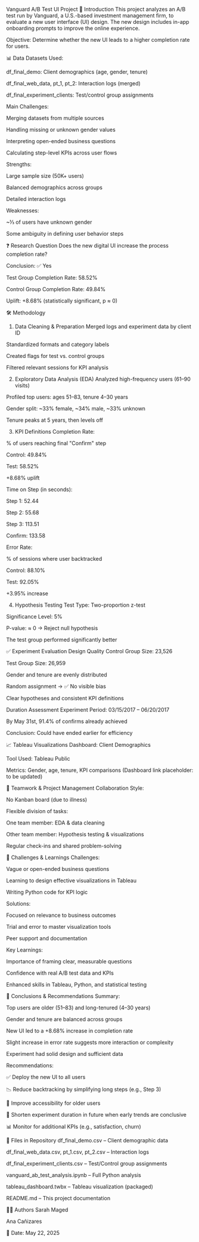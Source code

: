 Vanguard A/B Test UI Project
🧠 Introduction
This project analyzes an A/B test run by Vanguard, a U.S.-based investment management firm, to evaluate a new user interface (UI) design. The new design includes in-app onboarding prompts to improve the online experience.

Objective:
Determine whether the new UI leads to a higher completion rate for users.

📊 Data
Datasets Used:

df_final_demo: Client demographics (age, gender, tenure)

df_final_web_data, pt_1, pt_2: Interaction logs (merged)

df_final_experiment_clients: Test/control group assignments

Main Challenges:

Merging datasets from multiple sources

Handling missing or unknown gender values

Interpreting open-ended business questions

Calculating step-level KPIs across user flows

Strengths:

Large sample size (50K+ users)

Balanced demographics across groups

Detailed interaction logs

Weaknesses:

~⅓ of users have unknown gender

Some ambiguity in defining user behavior steps

❓ Research Question
Does the new digital UI increase the process completion rate?

Conclusion: ✅ Yes

Test Group Completion Rate: 58.52%

Control Group Completion Rate: 49.84%

Uplift: +8.68% (statistically significant, p ≈ 0)

🛠️ Methodology
1. Data Cleaning & Preparation
Merged logs and experiment data by client ID

Standardized formats and category labels

Created flags for test vs. control groups

Filtered relevant sessions for KPI analysis

2. Exploratory Data Analysis (EDA)
Analyzed high-frequency users (61–90 visits)

Profiled top users: ages 51–83, tenure 4–30 years

Gender split: ~33% female, ~34% male, ~33% unknown

Tenure peaks at 5 years, then levels off

3. KPI Definitions
Completion Rate:

% of users reaching final "Confirm" step

Control: 49.84%

Test: 58.52%

+8.68% uplift

Time on Step (in seconds):

Step 1: 52.44

Step 2: 55.68

Step 3: 113.51

Confirm: 133.58

Error Rate:

% of sessions where user backtracked

Control: 88.10%

Test: 92.05%

+3.95% increase

4. Hypothesis Testing
Test Type: Two-proportion z-test

Significance Level: 5%

P-value: ≈ 0 → Reject null hypothesis

The test group performed significantly better

✅ Experiment Evaluation
Design Quality
Control Group Size: 23,526

Test Group Size: 26,959

Gender and tenure are evenly distributed

Random assignment → ✅ No visible bias

Clear hypotheses and consistent KPI definitions

Duration Assessment
Experiment Period: 03/15/2017 – 06/20/2017

By May 31st, 91.4% of confirms already achieved

Conclusion: Could have ended earlier for efficiency

📈 Tableau Visualizations
Dashboard: Client Demographics

Tool Used: Tableau Public

Metrics: Gender, age, tenure, KPI comparisons
(Dashboard link placeholder: to be updated)

🤝 Teamwork & Project Management
Collaboration Style:

No Kanban board (due to illness)

Flexible division of tasks:

One team member: EDA & data cleaning

Other team member: Hypothesis testing & visualizations

Regular check-ins and shared problem-solving

🚧 Challenges & Learnings
Challenges:

Vague or open-ended business questions

Learning to design effective visualizations in Tableau

Writing Python code for KPI logic

Solutions:

Focused on relevance to business outcomes

Trial and error to master visualization tools

Peer support and documentation

Key Learnings:

Importance of framing clear, measurable questions

Confidence with real A/B test data and KPIs

Enhanced skills in Tableau, Python, and statistical testing

📌 Conclusions & Recommendations
Summary:

Top users are older (51–83) and long-tenured (4–30 years)

Gender and tenure are balanced across groups

New UI led to a +8.68% increase in completion rate

Slight increase in error rate suggests more interaction or complexity

Experiment had solid design and sufficient data

Recommendations:

✅ Deploy the new UI to all users

📉 Reduce backtracking by simplifying long steps (e.g., Step 3)

👴 Improve accessibility for older users

🧪 Shorten experiment duration in future when early trends are conclusive

📊 Monitor for additional KPIs (e.g., satisfaction, churn)

📁 Files in Repository
df_final_demo.csv – Client demographic data

df_final_web_data.csv, pt_1.csv, pt_2.csv – Interaction logs

df_final_experiment_clients.csv – Test/Control group assignments

vanguard_ab_test_analysis.ipynb – Full Python analysis

tableau_dashboard.twbx – Tableau visualization (packaged)

README.md – This project documentation

👩‍💻 Authors
Sarah Maged

Ana Cañizares

📅 Date: May 22, 2025
